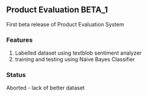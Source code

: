 ## Product Evaluation BETA_1

First beta release of Product Evaluation System

### Features
1. Labelled dataset using textblob sentiment analyzer
2. training and testing using Naive Bayes Classifier

### Status

Aborted - lack of better dataset
